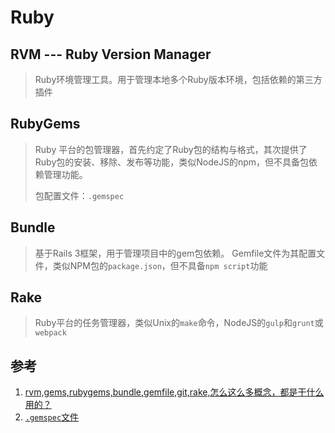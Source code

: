 # Ruby

## RVM --- Ruby Version Manager

> Ruby环境管理工具。用于管理本地多个Ruby版本环境，包括依赖的第三方插件

## RubyGems

> Ruby 平台的包管理器，首先约定了Ruby包的结构与格式，其次提供了Ruby包的安装、移除、发布等功能，类似NodeJS的npm，但不具备包依赖管理功能。  
>
> 包配置文件：`.gemspec`



## Bundle

> 基于Rails 3框架，用于管理项目中的gem包依赖。 
> Gemfile文件为其配置文件，类似NPM包的`package.json`，但不具备`npm script`功能

## Rake

> Ruby平台的任务管理器，类似Unix的`make`命令，NodeJS的`gulp`和`grunt`或`webpack`



## 参考

1. [rvm,gems,rubygems,bundle,gemfile,git,rake,怎么这么多概念，都是干什么用的？](http://blog.csdn.net/u011345213/article/details/9981967)
2. [`.gemspec`文件](http://guides.rubygems.org/specification-reference/#files)